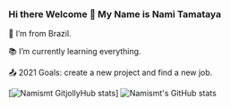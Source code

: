 ### Hi there Welcome 👋 My Name is Nami Tamataya

:house_with_garden: I’m from Brazil.

:books: I’m currently learning everything.

:outbox_tray: 2021 Goals: create a new project and find a new job.

[![Namismt GitjollyHub stats](https://github-readme-stats.vercel.app/api?username=Namismt)]
![Namismt's GitHub stats](https://github-readme-stats.vercel.app/api?Namismt=anuraghazra&show_icons=true&theme=jolly)
